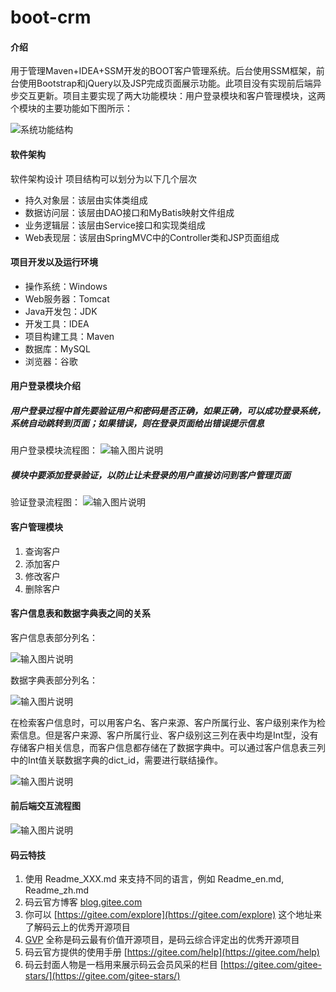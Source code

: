 # boot-crm

#### 介绍
用于管理Maven+IDEA+SSM开发的BOOT客户管理系统。后台使用SSM框架，前台使用Bootstrap和jQuery以及JSP完成页面展示功能。此项目没有实现前后端异步交互更新。项目主要实现了两大功能模块：用户登录模块和客户管理模块，这两个模块的主要功能如下图所示：

![系统功能结构](https://images.gitee.com/uploads/images/2020/0407/154053_065cecb5_6533994.png "客户管理系统.png")

#### 软件架构
软件架构设计
项目结构可以划分为以下几个层次
- 持久对象层：该层由实体类组成
- 数据访问层：该层由DAO接口和MyBatis映射文件组成
- 业务逻辑层：该层由Service接口和实现类组成
- Web表现层：该层由SpringMVC中的Controller类和JSP页面组成

#### 项目开发以及运行环境
- 操作系统：Windows
- Web服务器：Tomcat
- Java开发包：JDK
- 开发工具：IDEA
- 项目构建工具：Maven
- 数据库：MySQL
- 浏览器：谷歌

#### 用户登录模块介绍
##### 用户登录过程中首先要验证用户和密码是否正确，如果正确，可以成功登录系统，系统自动跳转到页面；如果错误，则在登录页面给出错误提示信息
用户登录模块流程图：
![输入图片说明](https://images.gitee.com/uploads/images/2020/0410/180953_d7e275b9_6533994.png "用户登录流程图.png")
##### 模块中要添加登录验证，以防止让未登录的用户直接访问到客户管理页面
验证登录流程图：
![输入图片说明](https://images.gitee.com/uploads/images/2020/0410/205654_32cf9775_6533994.png "登录验证流程图.png") 

#### 客户管理模块
1. 查询客户
2. 添加客户
3. 修改客户
4. 删除客户

#### 客户信息表和数据字典表之间的关系
客户信息表部分列名：

![输入图片说明](https://images.gitee.com/uploads/images/2020/0417/161432_4ae82b00_6533994.png "客户表.png")

数据字典表部分列名：

![输入图片说明](https://images.gitee.com/uploads/images/2020/0417/161445_5a41cb58_6533994.png "数据字典表.png")

在检索客户信息时，可以用客户名、客户来源、客户所属行业、客户级别来作为检索信息。但是客户来源、客户所属行业、客户级别这三列在表中均是Int型，没有存储客户相关信息，而客户信息都存储在了数据字典中。可以通过客户信息表三列中的Int值关联数据字典的dict_id，需要进行联结操作。

![输入图片说明](https://images.gitee.com/uploads/images/2020/0417/164452_d884f08b_6533994.png "屏幕截图.png")

#### 前后端交互流程图
![输入图片说明](https://images.gitee.com/uploads/images/2020/0427/220647_11380187_6533994.png "屏幕截图.png")

#### 码云特技

1.  使用 Readme\_XXX.md 来支持不同的语言，例如 Readme\_en.md, Readme\_zh.md
2.  码云官方博客 [blog.gitee.com](https://blog.gitee.com)
3.  你可以 [https://gitee.com/explore](https://gitee.com/explore) 这个地址来了解码云上的优秀开源项目
4.  [GVP](https://gitee.com/gvp) 全称是码云最有价值开源项目，是码云综合评定出的优秀开源项目
5.  码云官方提供的使用手册 [https://gitee.com/help](https://gitee.com/help)
6.  码云封面人物是一档用来展示码云会员风采的栏目 [https://gitee.com/gitee-stars/](https://gitee.com/gitee-stars/)
